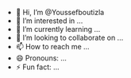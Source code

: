 - 👋 Hi, I’m @Youssefboutizla
- 👀 I’m interested in ...
- 🌱 I’m currently learning ...
- 💞️ I’m looking to collaborate on ...
- 📫 How to reach me ...
- 😄 Pronouns: ...
- ⚡ Fun fact: ...

<!---
Youssefboutizla/Youssefboutizla is a ✨ special ✨ repository because its `README.md` (this file) appears on your GitHub profile.
You can click the Preview link to take a look at your changes.
--->
